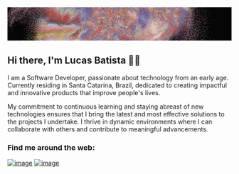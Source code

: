 <img src="./banner.png" />

## Hi there, I'm **Lucas Batista** 👨‍💻

I am a Software Developer, passionate about technology from an early age. Currently residing in Santa Catarina, Brazil, dedicated to creating impactful and innovative products that improve people's lives.

My commitment to continuous learning and staying abreast of new technologies ensures that I bring the latest and most effective solutions to the projects I undertake. I thrive in dynamic environments where I can collaborate with others and contribute to meaningful advancements.

### Find me around the web: <br/>

[![image](https://img.shields.io/badge/LinkedIn-0077B5?style=for-the-badge&logo=linkedin&logoColor=white)](https://www.linkedin.com/in/lucasbatiiista/)
[![image](https://img.shields.io/badge/Medium-12100E?style=for-the-badge&logo=medium&logoColor=white)](https://medium.com/@lucasbatiiista)
